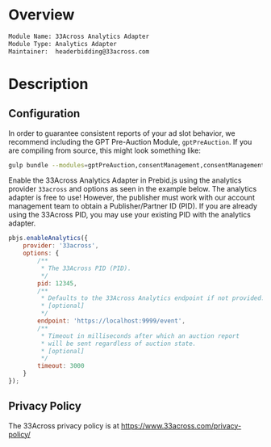 # Overview

```txt
Module Name: 33Across Analytics Adapter
Module Type: Analytics Adapter
Maintainer:  headerbidding@33across.com
```

# Description

## Configuration

In order to guarantee consistent reports of your ad slot behavior, we recommend
including the GPT Pre-Auction Module, `gptPreAuction`. If you are compiling from
source, this might look something like:

```sh
gulp bundle --modules=gptPreAuction,consentManagement,consentManagementGpp,consentManagementUsp,enrichmentFpdModule,gdprEnforcement,33acrossBidAdapter,33acrossAnalyticsAdapter
```

Enable the 33Across Analytics Adapter in Prebid.js using the analytics provider `33across`
and options as seen in the example below. The analytics adapter is free to use!
However, the publisher must work with our account management team to obtain
a Publisher/Partner ID (PID). If you are already using the 33Across PID,
you may use your existing PID with the analytics adapter.

```js
pbjs.enableAnalytics({
    provider: '33across',
    options: {
        /**
         * The 33Across PID (PID).
         */
        pid: 12345,
        /** 
         * Defaults to the 33Across Analytics endpoint if not provided.
         * [optional]
         */
        endpoint: 'https://localhost:9999/event',
        /** 
         * Timeout in milliseconds after which an auction report 
         * will be sent regardless of auction state.
         * [optional]
         */
        timeout: 3000
    }
});
```

## Privacy Policy

The 33Across privacy policy is at <https://www.33across.com/privacy-policy/>
